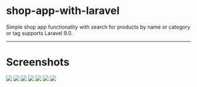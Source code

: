 # shop-app-with-laravel
Simple shop app functionality with search for products by name or category or tag supports Laravel 9.0.
<hr>
<h1>Screenshots</h1>
<img src="https://user-images.githubusercontent.com/101170188/221435827-d935a4b2-3d48-4346-98e0-febae68fc751.png">
<img src="https://user-images.githubusercontent.com/101170188/221435842-856ad4a6-5bbf-4e41-a461-32fad6114105.png">
<img src="https://user-images.githubusercontent.com/101170188/221435850-d3ca6913-ac1a-4ab3-aedd-9028ffce84a5.png">
<img src="https://user-images.githubusercontent.com/101170188/221435853-820f713b-9572-4c8b-9f6f-a75ac97fdd9a.png">
<img src="https://user-images.githubusercontent.com/101170188/221435858-b4966550-a94e-488f-84cf-9d6f67f303c7.png">
<img src="https://user-images.githubusercontent.com/101170188/221435868-2b2959b5-780c-44f9-9d65-a2317748d366.png">
<img src="https://user-images.githubusercontent.com/101170188/221435874-52101fb4-5b3e-4554-8086-82b911f7033d.png">
